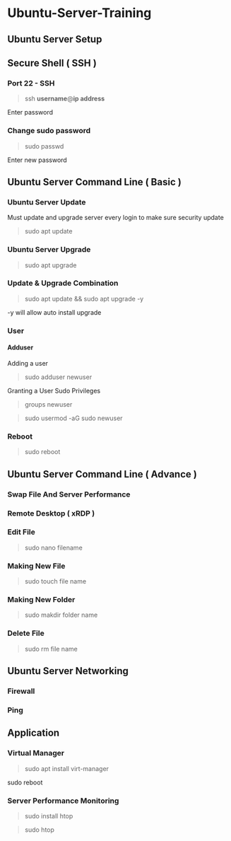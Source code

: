 # Ubuntu-Server-Training

## Ubuntu Server Setup

## Secure Shell ( SSH )

### Port 22 - SSH

> ssh **username**@**ip address**

Enter password

### Change sudo password

> sudo passwd

Enter new password

## Ubuntu Server Command Line ( Basic )

### Ubuntu Server Update

Must update and upgrade server every login to make sure security update

> sudo apt update

### Ubuntu Server Upgrade

> sudo apt upgrade

### Update & Upgrade Combination

> sudo apt update && sudo apt upgrade -y

-y will allow auto install upgrade

### User

#### Adduser

Adding a user

> sudo adduser newuser

Granting a User Sudo Privileges

> groups newuser

> sudo usermod -aG sudo newuser

### Reboot

> sudo reboot

## Ubuntu Server Command Line ( Advance )

### Swap File And Server Performance

### Remote Desktop ( xRDP )

### Edit File

> sudo nano filename

### Making New File

> sudo touch file name

### Making New Folder

> sudo makdir folder name

### Delete File

> sudo rm file name


## Ubuntu Server Networking

### Firewall

### Ping


## Application

### Virtual Manager

> sudo apt install virt-manager

sudo reboot

### Server Performance Monitoring

> sudo install htop

> sudo htop